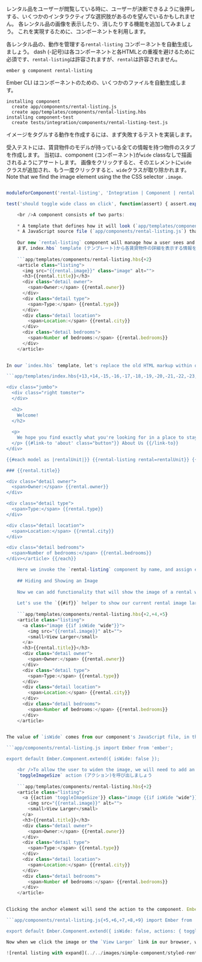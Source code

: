 レンタル品をユーザーが閲覧している時に、ユーザーが決断できるように後押しする、いくつかのインタラクティブな選択肢があるのを望んでいるかもしれません。 各レンタル品の画像を表示したり、消したりする機能を追加してみましょう。 これを実現するために、コンポーネントを利用します。

各レンタル品の、動作を管理する`rental-listing` コンポーネントを自動生成しましょう。 dash (-記号)は各コンポーネントと各HTMLとの重複を避けるために必須です、`rental-listing`は許容されますが、`rental`は許容されません。

```shell
ember g component rental-listing
```

Ember CLI はコンポーネントのための、いくつかのファイルを自動生成します。

```shell
installing component
  create app/components/rental-listing.js
  create app/templates/components/rental-listing.hbs
installing component-test
  create tests/integration/components/rental-listing-test.js
```

イメージをタグルする動作を作成するには、まず失敗するテストを実装します。

受入テストには、賃貸物件のモデルが持っている全ての情報を持つ物件のスタブを作成します。 当初は、component (コンポーネント)が`wide` classなしで描画されるようにアサートします。 画像をクリックすると、そのエレメントに`wide` クラスが追加され、もう一度クリックすると、`wide`クラスが取り除かれます。 Note that we find the image element using the the CSS selector `.image`.

```tests/integration/components/rental-listing-test.js import { moduleForComponent, test } from 'ember-qunit'; import hbs from 'htmlbars-inline-precompile'; import Ember from 'ember';

moduleForComponent('rental-listing', 'Integration | Component | rental listing', { integration: true });

test('should toggle wide class on click', function(assert) { assert.expect(3); let stubRental = Ember.Object.create({ image: 'fake.png', title: 'test-title', owner: 'test-owner', type: 'test-type', city: 'test-city', bedrooms: 3 }); this.set('rentalObj', stubRental); this.render(hbs`{{rental-listing rental=rentalObj}}`); assert.equal(this.$('.image.wide').length, 0, 'initially rendered small'); this.$('.image').click(); assert.equal(this.$('.image.wide').length, 1, 'rendered wide after click'); this.$('.image').click(); assert.equal(this.$('.image.wide').length, 0, 'rendered small after second click'); });

    <br />A component consists of two parts:
    
    * A template that defines how it will look (`app/templates/components/rental-listing.hbs`)
    * A JavaScript source file (`app/components/rental-listing.js`) that defines how it will behave.
    
    Our new `rental-listing` component will manage how a user sees and interacts with a rental.
    まず、index.hbs` template (テンプレート)から各賃貸物件の詳細を表示する情報を`rental-listing.hbs` に移動してイメージフィールドを追加します:
    
    ```app/templates/components/rental-listing.hbs{+2}
    <article class="listing">
      <img src="{{rental.image}}" class="image" alt="">
      <h3>{{rental.title}}</h3>
      <div class="detail owner">
        <span>Owner:</span> {{rental.owner}}
      </div>
      <div class="detail type">
        <span>Type:</span> {{rental.type}}
      </div>
      <div class="detail location">
        <span>Location:</span> {{rental.city}}
      </div>
      <div class="detail bedrooms">
        <span>Number of bedrooms:</span> {{rental.bedrooms}}
      </div>
    </article>
    

In our `index.hbs` template, let's replace the old HTML markup within our `{{#each}}` loop with our new `rental-listing` component:

```app/templates/index.hbs{+13,+14,-15,-16,-17,-18,-19,-20,-21,-22,-23,-24,-25,-26,-27,-28,-29,-30} 

<div class="jumbo">
  <div class="right tomster">
  </div>
  
  <h2>
    Welcome!
  </h2>
  
  <p>
    We hope you find exactly what you're looking for in a place to stay. <br />Browse our listings, or use the search box above to narrow your search.
  </p> {{#link-to 'about' class="button"}} About Us {{/link-to}}
</div>

{{#each model as |rentalUnit|}} {{rental-listing rental=rentalUnit}} {{#each model as |rental|}} <article class="listing"> 

### {{rental.title}}

<div class="detail owner">
  <span>Owner:</span> {{rental.owner}}
</div>

<div class="detail type">
  <span>Type:</span> {{rental.type}}
</div>

<div class="detail location">
  <span>Location:</span> {{rental.city}}
</div>

<div class="detail bedrooms">
  <span>Number of bedrooms:</span> {{rental.bedrooms}}
</div></article> {{/each}}

    Here we invoke the `rental-listing` component by name, and assign each `rentalUnit` as the `rental` attribute of the component.
    
    ## Hiding and Showing an Image
    
    Now we can add functionality that will show the image of a rental when requested by the user.
    
    Let's use the `{{#if}}` helper to show our current rental image larger only when `isWide` is set to true, by setting the element class name to `wide`. We'll also add some text to indicate that the image can be clicked on, and wrap both with an anchor element, giving it the `image` class name so that our test can find it.
    
    ```app/templates/components/rental-listing.hbs{+2,+4,+5}
    <article class="listing">
      <a class="image {{if isWide "wide"}}">
        <img src="{{rental.image}}" alt="">
        <small>View Larger</small>
      </a>
      <h3>{{rental.title}}</h3>
      <div class="detail owner">
        <span>Owner:</span> {{rental.owner}}
      </div>
      <div class="detail type">
        <span>Type:</span> {{rental.type}}
      </div>
      <div class="detail location">
        <span>Location:</span> {{rental.city}}
      </div>
      <div class="detail bedrooms">
        <span>Number of bedrooms:</span> {{rental.bedrooms}}
      </div>
    </article>
    

The value of `isWide` comes from our component's JavaScript file, in this case `rental-listing.js`. Since we want the image to be smaller at first, we will set the property to start as `false`:

```app/components/rental-listing.js import Ember from 'ember';

export default Ember.Component.extend({ isWide: false });

    <br />To allow the user to widen the image, we will need to add an action that toggles the value of `isWide`.
    `toggleImageSize` action (アクション)を呼び出しましょう
    
    ```app/templates/components/rental-listing.hbs{+2}
    <article class="listing">
      <a {{action 'toggleImageSize'}} class="image {{if isWide "wide"}}">
        <img src="{{rental.image}}" alt="">
        <small>View Larger</small>
      </a>
      <h3>{{rental.title}}</h3>
      <div class="detail owner">
        <span>Owner:</span> {{rental.owner}}
      </div>
      <div class="detail type">
        <span>Type:</span> {{rental.type}}
      </div>
      <div class="detail location">
        <span>Location:</span> {{rental.city}}
      </div>
      <div class="detail bedrooms">
        <span>Number of bedrooms:</span> {{rental.bedrooms}}
      </div>
    </article>
    

Clicking the anchor element will send the action to the component. Ember will then go into the `actions` hash and call the `toggleImageSize` function. Let's create the `toggleImageSize` function and toggle the `isWide` property on our component:

```app/components/rental-listing.js{+5,+6,+7,+8,+9} import Ember from 'ember';

export default Ember.Component.extend({ isWide: false, actions: { toggleImageSize() { this.toggleProperty('isWide'); } } }); ```

Now when we click the image or the `View Larger` link in our browser, we see our image show larger. When we click the enlarged image we again see it smaller.

![rental listing with expand](../../images/simple-component/styled-rental-listings.png)